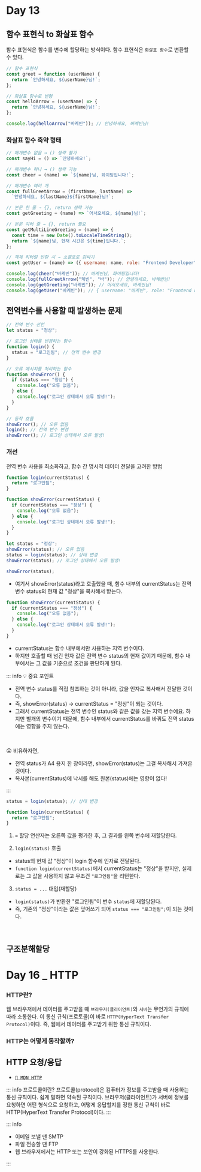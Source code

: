 # Day 13

## 함수 표현식 to 화살표 함수

함수 표현식은 함수를 변수에 할당하는 방식이다.
함수 표현식은 `화살표 함수`로 변환할 수 있다.

```js
// 함수 표현식
const greet = function (userName) {
  return `안녕하세요, ${userName}님!`;
};

// 화살표 함수로 변형
const helloArrow = (userName) => {
  return `안녕하세요, ${userName}님!`;
};

console.log(helloArrow("바켸빈")); // 안녕하세요, 바켸빈님!
```

### 화살표 함수 축약 형태

```js
// 매개변수 없음 → () 생략 불가
const sayHi = () => `안녕하세요!`;

// 매개변수 하나 → () 생략 가능
const cheer = (name) => `${name}님, 화이팅입니다!`;

// 매개변수 여러 개
const fullGreetArrow = (firstName, lastName) =>
  `안녕하세요, ${lastName}${firstName}님!`;

// 본문 한 줄 → {}, return 생략 가능
const getGreeting = (name) => `어서오세요, ${name}님!`;

// 본문 여러 줄 → {}, return 필요
const getMultiLineGreeting = (name) => {
  const time = new Date().toLocaleTimeString();
  return `${name}님, 현재 시간은 ${time}입니다.`;
};

// 객체 리터럴 반환 시 → 소괄호로 감싸기
const getUser = (name) => ({ username: name, role: "Frontend Developer" });

console.log(cheer("바켸빈")); // 바켸빈님, 화이팅입니다!
console.log(fullGreetArrow("켸빈", "바")); // 안녕하세요, 바켸빈님!
console.log(getGreeting("바켸빈")); // 어서오세요, 바켸빈님!
console.log(getUser("바켸빈")); // { username: "바켸빈", role: "Frontend Developer" }
```

## 전역변수를 사용할 때 발생하는 문제

```js
// 전역 변수 선언
let status = "정상";

// 로그인 상태를 변경하는 함수
function login() {
  status = "로그인됨"; // 전역 변수 변경
}

// 오류 메시지를 처리하는 함수
function showError() {
  if (status === "정상") {
    console.log("오류 없음");
  } else {
    console.log("로그인 상태에서 오류 발생!");
  }
}

// 동작 흐름
showError(); // 오류 없음
login(); // 전역 변수 변경
showError(); // 로그인 상태에서 오류 발생!
```

### 개선

전역 변수 사용을 최소화하고, 함수 간 명시적 데이터 전달을 고려한 방법

```js
function login(currentStatus) {
  return "로그인됨";
}

function showError(currentStatus) {
  if (currentStatus === "정상") {
    console.log("오류 없음");
  } else {
    console.log("로그인 상태에서 오류 발생!");
  }
}

let status = "정상";
showError(status); // 오류 없음
status = login(status); // 상태 변경
showError(status); // 로그인 상태에서 오류 발생!
```

```js
showError(status);
```

- 여기서 showError(status)라고 호출했을 때,
  함수 내부의 currentStatus는 전역 변수 status의 현재 값 "정상"을 복사해서 받는다.

```js
function showError(currentStatus) {
  if (currentStatus === "정상") {
    console.log("오류 없음");
  } else {
    console.log("로그인 상태에서 오류 발생!");
  }
}
```

- currentStatus는 함수 내부에서만 사용하는 지역 변수이다.
- 하지만 호출할 때 넘긴 인자 값은 전역 변수 status의 현재 값이기 때문에,
  함수 내부에서는 그 값을 기준으로 조건을 판단하게 된다.

::: info 💡 중요 포인트

- 전역 변수 status를 직접 참조하는 것이 아니라, 값을 인자로 복사해서 전달한 것이다.
- 즉, showError(status) → currentStatus = "정상"이 되는 것이다.
- 그래서 currentStatus는 전역 변수인 status와 같은 값을 갖는 지역 변수예요.
  하지만 별개의 변수이기 때문에, 함수 내부에서 currentStatus를 바꿔도 전역 status에는 영향을 주지 않는다.

<br>

😮 비유하자면,

- 전역 status가 A4 용지 한 장이라면, showError(status)는 그걸 복사해서 가져온 것이다.
- 복사본(currentStatus)에 낙서를 해도 원본(status)에는 영향이 없다!

:::

```js
status = login(status); // 상태 변경
```

```js
function login(currentStatus) {
  return "로그인됨";
}
```

1. `=` 할당 연산자는 오른쪽 값을 평가한 후, 그 결과를 왼쪽 변수에 재할당한다.

2. `login(status)` 호출

- status의 현재 값 "정상"이 login 함수에 인자로 전달된다.
- `function login(currentStatus)`에서 currentStatus는 "정상"을 받지만,
  실제로는 그 값을 사용하지 않고 무조건 `"로그인됨"`을 리턴한다.

3. `status = ...` 대입(재할당)

- `login(status)`가 반환한 "로그인됨"이 변수 `status`에 재할당된다.
- 즉, 기존의 "정상"이라는 값은 덮어쓰기 되어 `status === "로그인됨";`이 되는 것이다.

<br>

## 구조분해할당

# Day 16 \_ HTTP

### HTTP란?

웹 브라우저에서 데이터를 주고받을 때 `브라우저(클라이언트)`와 `서버`는 무언가의 규칙에 따라 소통한다. 이 통신 규칙(프로토콜)이 바로 `HTTP(HyperText Transfer Protocol)`이다.
즉, 웹에서 데이터를 주고받기 위한 통신 규칙이다.

### HTTP는 어떻게 동작할까?

## HTTP 요청/응답

- [`📎 MDN HTTP`](https://developer.mozilla.org/ko/docs/Web/HTTP)

::: info 프로토콜이란?
프로토콜(protocol)은 컴퓨터가 정보를 주고받을 때 사용하는 통신 규칙이다. 쉽게 말하면 약속된 규칙이다.
브라우저(클라이언트)가 서버에 정보를 요청하면 어떤 형식으로 요청하고, 어떻게 응답할지를 정한 통신 규칙이 바로 HTTP(HyperText Transfer Protocol)이다.
:::

::: info

- 이메일 보낼 땐 SMTP
- 파일 전송할 땐 FTP
- 웹 브라우저에서는 HTTP 또는 보안이 강화된 HTTPS를 사용한다.

:::
